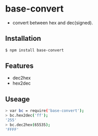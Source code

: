 base-convert
============

 * convert between hex and dec(signed).


## Installation
```bash
$ npm install base-convert
```

## Features
 * dec2hex
 * hex2dec

## Useage

```bash
> var bc = require('base-convert');
> bc.hex2dec('ff');
'255'
> bc.dec2hex(65535);
'FFFF'
```
